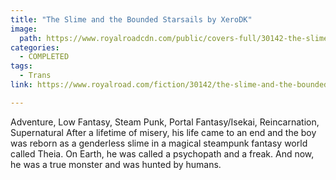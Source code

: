 ```yaml
---
title: "The Slime and the Bounded Starsails by XeroDK"
image:
  path: https://www.royalroadcdn.com/public/covers-full/30142-the-slime-and-the-bounded-starsails.jpg
categories:
  - COMPLETED
tags:
  - Trans
link: https://www.royalroad.com/fiction/30142/the-slime-and-the-bounded-starsails

---
```

Adventure, Low Fantasy, Steam Punk, Portal Fantasy/Isekai, Reincarnation, Supernatural After a lifetime of misery, his life came to an end and the boy was reborn as a genderless slime in a magical steampunk fantasy world called Theia. On Earth, he was called a psychopath and a freak. And now, he was a true monster and was hunted by humans.


